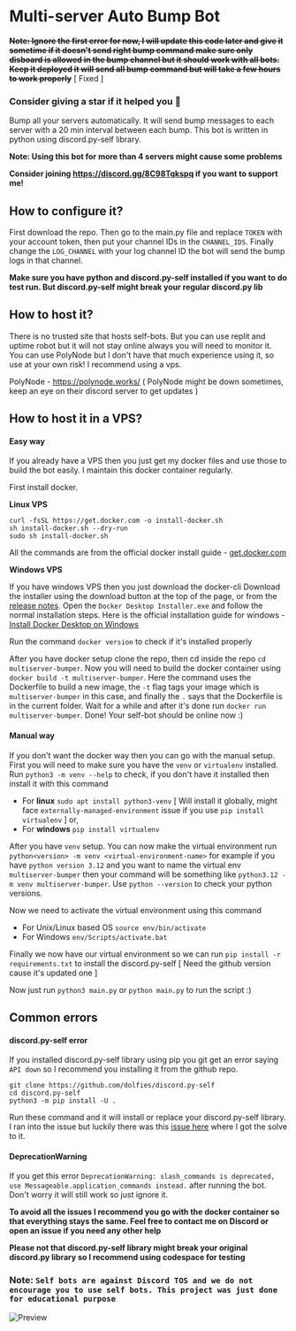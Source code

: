 # Multi-server Auto Bump Bot
~~**Note: Ignore the first error for now, I will update this code later and give it sometime if it doesn't send right bump command make sure only disboard is allowed in the bump channel but it should work with all bots. Keep it deployed it will send all bump command but will take a few hours to work properly**~~ [ Fixed ]

### Consider giving a star if it helped you 🌠
Bump all your servers automatically. It will send bump messages to each server with a 20 min interval between each bump.
This bot is written in python using discord.py-self library.

**Note: Using this bot for more than 4 servers might cause some problems**

**Consider joining https://discord.gg/8C98Tqkspq if you want to support me!**

## How to configure it?
First download the repo. Then go to the main.py file and replace `TOKEN` with your account token, then put your channel IDs in the `CHANNEL_IDS`. Finally change the `LOG_CHANNEL` with your log channel ID the bot will send the bump logs in that channel.

**Make sure you have python and discord.py-self installed if you want to do test run. But discord.py-self might break your regular discord.py lib**

## How to host it?
There is no trusted site that hosts self-bots. But you can use replit and uptime robot but it will not stay online always you will need to monitor it. You can use PolyNode but I don't have that much experience using it, so use at your own risk! I recommend using a vps.

PolyNode - https://polynode.works/
( PolyNode might be down sometimes, keep an eye on their discord server to get updates )

## How to host it in a VPS?
#### Easy way
If you already have a VPS then you just get my docker files and use those to build the bot easily. I maintain this docker container regularly.

First install docker.

**Linux VPS**

```
curl -fsSL https://get.docker.com -o install-docker.sh
sh install-docker.sh --dry-run
sudo sh install-docker.sh
```

All the commands are from the official docker install guide - [get.docker.com](https://get.docker.com/)

**Windows VPS**

If you have windows VPS then you just download the docker-cli
Download the installer using the download button at the top of the page, or from the [release notes](https://docs.docker.com/desktop/release-notes/). Open the `Docker Desktop Installer.exe` and follow the normal installation steps. Here is the official installation guide for windows - [Install Docker Desktop on Windows](https://docs.docker.com/desktop/install/windows-install/)

Run the command `docker version` to check if it's installed properly

After you have docker setup clone the repo, then cd inside the repo `cd multiserver-bumper`. Now you will need to build the docker container using `docker build -t multiserver-bumper`. Here the command uses the Dockerfile to build a new image, the `-t` flag tags your image which is `multiserver-bumper` in this case, and finally the `.` says that the Dockerfile is in the current folder. Wait for a while and after it's done run `docker run multiserver-bumper`. Done! Your self-bot should be online now :)

#### Manual way
If you don't want the docker way then you can go with the manual setup. First you will need to make sure you have the `venv` or `virtualenv` installed. Run `python3 -m venv --help` to check, if you don't have it installed then install it with this command
- For **linux** `sudo apt install python3-venv` [ Will install it globally, might face `externally-managed-environment` issue if you use `pip install virtualenv` ] or,
- For **windows** `pip install virtualenv`

After you have `venv` setup. You can now make the virtual environment run `python<version> -m venv <virtual-environment-name>` for example if you have `python version 3.12` and you want to name the virtual env `multiserver-bumper` then your command will be something like `python3.12 -m venv multiserver-bumper`. Use `python --version` to check your python versions.

Now we need to activate the virtual environment using this command
- For Unix/Linux based OS `source env/bin/activate`
- For Windows `env/Scripts/activate.bat`

Finally we now have our virtual environment so we can run `pip install -r requirements.txt` to install the discord.py-self [ Need the github version cause it's updated one ]

Now just run `python3 main.py` or `python main.py` to run the script :)

## Common errors
#### discord.py-self error
If you installed discord.py-self library using pip you git get an error saying `API down` so I recommend you installing it from the github repo.

```
git clone https://github.com/dolfies/discord.py-self
cd discord.py-self
python3 -m pip install -U .
```

Run these command and it will install or replace your discord.py-self library. I ran into the issue but luckily there was this [issue here](https://github.com/dolfies/discord.py-self/issues/597) where I got the solve to it.

#### DeprecationWarning
If you get this error `DeprecationWarning: slash_commands is deprecated, use Messageable.application_commands instead.` after running the bot. Don't worry it will still work so just ignore it.

**To avoid all the issues I recommend you go with the docker container so that everything stays the same. Feel free to contact me on Discord or open an issue if you need any other help**

**Please not that discord.py-self library might break your original discord.py library so I recommend using codespace for testing**

### Note: `Self bots are against Discord TOS and we do not encourage you to use self bots. This project was just done for educational purpose`

![Preview](https://i.ibb.co/HrXrP0S/image-2.png)
